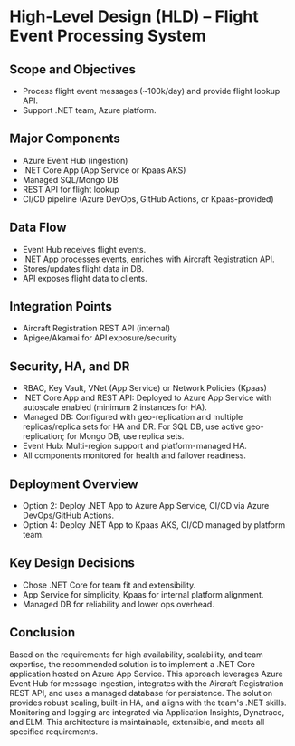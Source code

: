 # High-Level Design (HLD) – Flight Event Processing System

## Scope and Objectives
- Process flight event messages (~100k/day) and provide flight lookup API.
- Support .NET team, Azure platform.

## Major Components
- Azure Event Hub (ingestion)
- .NET Core App (App Service or Kpaas AKS)
- Managed SQL/Mongo DB
- REST API for flight lookup
- CI/CD pipeline (Azure DevOps, GitHub Actions, or Kpaas-provided)

## Data Flow
- Event Hub receives flight events.
- .NET App processes events, enriches with Aircraft Registration API.
- Stores/updates flight data in DB.
- API exposes flight data to clients.

## Integration Points
- Aircraft Registration REST API (internal)
- Apigee/Akamai for API exposure/security

## Security, HA, and DR
- RBAC, Key Vault, VNet (App Service) or Network Policies (Kpaas)
- .NET Core App and REST API: Deployed to Azure App Service with autoscale enabled (minimum 2 instances for HA).
- Managed DB: Configured with geo-replication and multiple replicas/replica sets for HA and DR. For SQL DB, use active geo-replication; for Mongo DB, use replica sets.
- Event Hub: Multi-region support and platform-managed HA.
- All components monitored for health and failover readiness.

## Deployment Overview
- Option 2: Deploy .NET App to Azure App Service, CI/CD via Azure DevOps/GitHub Actions.
- Option 4: Deploy .NET App to Kpaas AKS, CI/CD managed by platform team.

## Key Design Decisions
- Chose .NET Core for team fit and extensibility.
- App Service for simplicity, Kpaas for internal platform alignment.
- Managed DB for reliability and lower ops overhead.

## Conclusion

Based on the requirements for high availability, scalability, and team expertise, the recommended solution is to implement a .NET Core application hosted on Azure App Service. This approach leverages Azure Event Hub for message ingestion, integrates with the Aircraft Registration REST API, and uses a managed database for persistence. The solution provides robust scaling, built-in HA, and aligns with the team's .NET skills. Monitoring and logging are integrated via Application Insights, Dynatrace, and ELM. This architecture is maintainable, extensible, and meets all specified requirements.